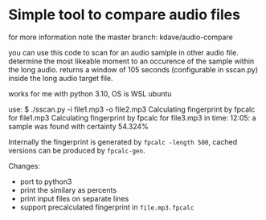 # Simple tool to compare audio files
for more information note the master branch: kdave/audio-compare

you can use this code to scan for an audio samlple in other audio file.
determine the most likeable moment to an occurence of the sample within the long audio.
returns a window of 105 seconds (configurable in sscan.py) inside the long audio target file.

works for me with python 3.10, OS is WSL ubuntu

use: $ ./sscan.py -i file1.mp3 -o file2.mp3
    Calculating fingerprint by fpcalc for file1.mp3
    Calculating fingerprint by fpcalc for file3.mp3
    in time: 12:05: a sample was found with certainty 54.324%

Internally the fingerprint is generated by `fpcalc -length 500`, cached
versions can be produced by `fpcalc-gen`.

Changes:

- port to python3
- print the similary as percents
- print input files on separate lines
- support precalculated fingerprint in `file.mp3.fpcalc`
